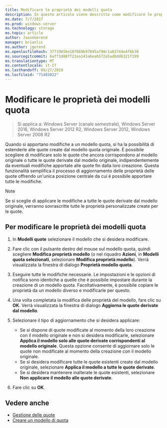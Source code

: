 ```yaml
---
title: Modificare le proprietà dei modelli quota
description: In questo articolo viene descritto come modificare le proprietà del modello quota per estendere le modifiche apportate alle quote create dal modello quota originale
ms.date: 7/7/2017
ms.prod: windows-server
ms.technology: storage
ms.topic: article
author: JasonGerend
manager: brianlic
ms.author: jgerend
ms.openlocfilehash: 37719656e107869b97045af98c1a63744e4f6b38
ms.sourcegitcommit: 6aff3d88ff22ea141a6ea6572a5ad8dd6321f199
ms.translationtype: MT
ms.contentlocale: it-IT
ms.lasthandoff: 09/27/2019
ms.locfileid: "71403022"
---
```

# <a name="edit-quota-template-properties"></a>Modificare le proprietà dei modelli quota

> Si applica a: Windows Server (canale semestrale), Windows Server 2016, Windows Server 2012 R2, Windows Server 2012, Windows Server 2008 R2

Quando si apportano modifiche a un modello quota, si ha la possibilità di estenderle alle quote create dal modello quota originale. È possibile scegliere di modificare solo le quote che ancora corrispondono al modello originale o tutte le quote derivate dal modello originale, indipendentemente da eventuali modifiche apportate alle quote fin dalla loro creazione. Questa funzionalità semplifica il processo di aggiornamento delle proprietà delle quote offrendo un'unica posizione centrale da cui è possibile apportare tutte le modifiche.

> [!Note]
> Se si sceglie di applicare le modifiche a tutte le quote derivate dal modello originale, verranno sovrascritte tutte le proprietà personalizzate create per le quote.

## <a name="to-edit-quota-template-properties"></a>Per modificare le proprietà dei modelli quota

1.  In **Modelli quote** selezionare il modello che si desidera modificare.

2.  Fare clic con il pulsante destro del mouse sul modello quota, quindi scegliere **Modifica proprietà modello** (o nel riquadro **Azioni**, in **Modelli quota selezionati**, selezionare **Modifica proprietà modello**). Verrà visualizzata la finestra di dialogo **Proprietà modello quota**.

3.  Eseguire tutte le modifiche necessarie. Le impostazioni e le opzioni di notifica sono identiche a quelle che è possibile impostare durante la creazione di un modello quota. Facoltativamente, è possibile copiare le proprietà da un modello diverso e modificarle per questo.

4.  Una volta completata la modifica delle proprietà del modello, fare clic su **OK**. Verrà visualizzata la finestra di dialogo **Aggiorna le quote derivate dal modello**.

5.  Selezionare il tipo di aggiornamento che si desidera applicare:

    -   Se si dispone di quote modificate al momento della loro creazione con il modello originale e non si desidera modificarle, selezionare **Applica il modello solo alle quote derivate corrispondenti al modello originale**. Questa opzione consente di aggiornare solo le quote non modificate al momento della creazione con il modello originale.
    -   Se si desidera modificare tutte le quote esistenti create dal modello originale, selezionare **Applica il modello a tutte le quote derivate**.
    -   Se si desidera mantenere inalterate le quote esistenti, selezionare **Non applicare il modello alle quote derivate**.

6.  Fare clic su **OK**.

## <a name="see-also"></a>Vedere anche

-   [Gestione delle quote](quota-management.md)
-   [Creare un modello di quota](create-quota-template.md)


